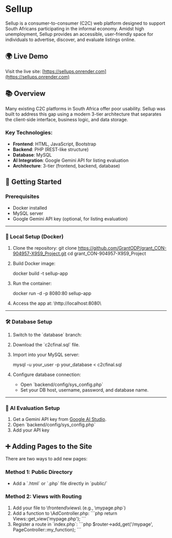 # Sellup

Sellup is a consumer-to-consumer (C2C) web platform designed to support South Africans participating in the informal economy. Amidst high unemployment, Sellup provides an accessible, user-friendly space for individuals to advertise, discover, and evaluate listings online.

## 🌍 Live Demo
Visit the live site: [https://sellups.onrender.com](https://sellups.onrender.com)

## 📚 Overview

Many existing C2C platforms in South Africa offer poor usability. Sellup was built to address this gap using a modern 3-tier architecture that separates the client-side interface, business logic, and data storage.

### Key Technologies:
- **Frontend**: HTML, JavaScript, Bootstrap
- **Backend**: PHP (REST-like structure)
- **Database**: MySQL
- **AI Integration**: Google Gemini API for listing evaluation
- **Architecture**: 3-tier (frontend, backend, database)


## 🚀 Getting Started

### Prerequisites
- Docker installed
- MySQL server
- Google Gemini API key (optional, for listing evaluation)

---

### 🔧 Local Setup (Docker)

1. Clone the repository:
   git clone https://github.com/GrantODP/grant_CON-904957-X9S9_Project.git
   cd grant_CON-904957-X9S9_Project
  

2. Build Docker image:
   
   docker build -t sellup-app 
   

3. Run the container:
   
   docker run -d -p 8080:80 sellup-app
   

4. Access the app at: \http://localhost:8080\

---

### 🛠️ Database Setup

1. Switch to the \`database\` branch:

2. Download the \`c2cfinal.sql\` file.

3. Import into your MySQL server:
   
   mysql -u your_user -p your_database < c2cfinal.sql
   

4. Configure database connection:
   - Open \`backend/config/sys_config.php\`
   - Set your DB host, username, password, and database name.

---

### 🤖 AI Evaluation Setup

1. Get a Gemini API key from [Google AI Studio](https://makersuite.google.com).
2. Open \`backend/config/sys_config.php\`
3. Add your API key

## ➕ Adding Pages to the Site

There are two ways to add new pages:

### Method 1: Public Directory
- Add a \`.html\` or \`.php\` file directly in \`public/\`

### Method 2: Views with Routing
1. Add your file to \frontend\views\ (e.g., \mypage.php\`)
2. Add a function to \AdController.php\:
   \`\`\`php
   return Views::get_view('mypage.php');
   \`\`\`
3. Register a route in \`index.php\`:
   \`\`\`php
   $router->add_get('/mypage', PageController::my_function);
   \`\`\`




